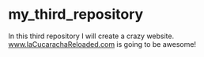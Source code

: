 # my_third_repository

In this third repository I will create a crazy website. www.laCucarachaReloaded.com is going to be awesome!
